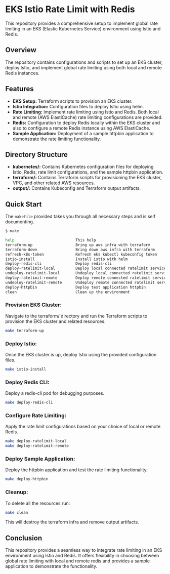 # EKS Istio Rate Limit with Redis
This repository provides a comprehensive setup to implement global rate limiting in an EKS (Elastic Kubernetes Service) environment using Istio and Redis.

## Overview
The repository contains configurations and scripts to set up an EKS cluster, deploy Istio, and implement global rate limiting using both local and remote Redis instances.

## Features
- **EKS Setup:** Terraform scripts to provision an EKS cluster.
- **Istio Integration:** Configuration files to deploy Istio using helm.
- **Rate Limiting:** Implement rate limiting using Istio and Redis. Both local and remote (AWS ElastiCache) rate limiting configurations are provided.
- **Redis:** Configuration to deploy Redis locally within the EKS cluster and also to configure a remote Redis instance using AWS ElastiCache.
- **Sample Application:** Deployment of a sample httpbin application to demonstrate the rate limiting functionality.

## Directory Structure
- **kubernetes/:** Contains Kubernetes configuration files for deploying Istio, Redis, rate limit configurations, and the sample httpbin application.
- **terraform/:** Contains Terraform scripts for provisioning the EKS cluster, VPC, and other related AWS resources.
- **output/:** Contains Kubeconfig and Terraform output artifacts.

## Quick Start

The `makefile` provided takes you through all necessary steps and is self documenting.

```bash
$ make

help                           This help
terraform-up                   Bring up aws infra with terraform
terraform-down                 Bring down aws infra with terraform
refresh-k8s-token              Refresh eks kubectl kubeconfig token
istio-install                  Install istio with helm
deploy-redis-cli               Deploy redis-cli
deploy-ratelimit-local         Deploy local connected ratelimit service
undeploy-ratelimit-local       Undeploy local connected ratelimit service
deploy-ratelimit-remote        Deploy remote connected ratelimit service
undeploy-ratelimit-remote      Undeploy remote connected ratelimit service
deploy-httpbin                 Deploy test application httpbin
clean                          Clean up the environment
```

### Provision EKS Cluster:
Navigate to the terraform/ directory and run the Terraform scripts to provision the EKS cluster and related resources.

```bash
make terraform-up
```

### Deploy Istio:
Once the EKS cluster is up, deploy Istio using the provided configuration files.

```bash
make istio-install
```

### Deploy Redis CLI:
Deploy a redis-cli pod for debugging purposes.

```bash
make deploy-redis-cli
```

### Configure Rate Limiting:
Apply the rate limit configurations based on your choice of local or remote Redis.

```bash
make deploy-ratelimit-local
make deploy-ratelimit-remote
```

### Deploy Sample Application:
Deploy the httpbin application and test the rate limiting functionality.

```bash
make deploy-httpbin
```

### Cleanup:
To delete all the resources run:

```bash
make clean
```
This will destroy the terraform infra and remove output artifacts.

##   Conclusion
This repository provides a seamless way to integrate rate limiting in an EKS environment using Istio and Redis. It offers flexibility in choosing between global rate limiting with local and remote redis and provides a sample application to demonstrate the functionality.
